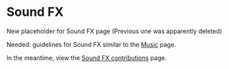 Sound FX
========

New placeholder for Sound FX page
(Previous one was apparently deleted)

Needed: guidelines for Sound FX similar to the [Music](Music) page.

In the meantime, view the [Sound FX contributions](Sound-FX-contributions) page.

